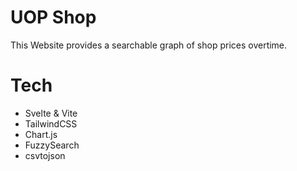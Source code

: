 # UOP Shop

This Website provides a searchable graph of shop prices overtime.

# Tech

- Svelte & Vite
- TailwindCSS
- Chart.js
- FuzzySearch
- csvtojson
